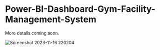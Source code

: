 # Power-BI-Dashboard-Gym-Facility-Management-System

More details coming soon.

![Screenshot 2023-11-16 220204](https://github.com/heranwang/Power-BI-Dashboard-Gym-Facility-Management-System/assets/148338886/721677d3-6d3b-42a6-9b7f-211972dd7f01)
